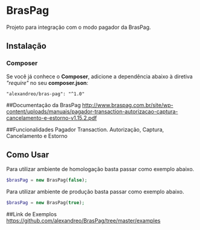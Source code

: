 # BrasPag
 
Projeto para integração com o modo pagador da BrasPag.

## Instalação
### Composer
Se você já conhece o **Composer**, adicione a dependência abaixo à diretiva *"require"* no seu **composer.json**:
```
"alexandreo/bras-pag": "^1.0"
```

##Documentação da BrasPag
http://www.braspag.com.br/site/wp-content/uploads/manuais/pagador-transaction-autorizacao-captura-cancelamento-e-estorno-v1.15.2.pdf

##Funcionalidades Pagador Transaction.
Autorização, Captura, Cancelamento e Estorno

## Como Usar
Para utilizar ambiente de homologação basta passar como exemplo abaixo.
```php
$brasPag = new BrasPag(false);
```
Para utilizar ambiente de produção basta passar como exemplo abaixo.
```php
$brasPag = new BrasPag(true);
```

##Link de Exemplos
https://github.com/alexandreo/BrasPag/tree/master/examples

